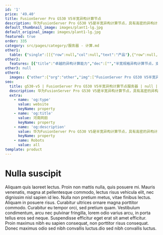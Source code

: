 ```yaml
---
id: '1'
price: '49.40'
title: FusionServer Pro G530 V5半宽异构计算节点
description: 华为FusionServer Pro G530 V5是半宽异构计算节点，具有高密的异构计算能力，支持GPUDirect RDMA和P2P互联技术；支持多种CPU:GPU配比，为多样化应用负载提供最优的异构拓扑配置；基于全模块化设计，支持CPU和异构部件的长期演进。FusionServer Pro G530 V5适配AI推理、HPC、智能云和数据库等应用场景加速。
default_thumbnail_image: images/plant1-lg.jpg
default_original_image: images/plant1-lg.jpg
featured: true
order: 335
category: src/pages/category/服务器 - 计算.md
other1: 
  table: {"single":[[{"row":null,"col":null,"text":"产品"},{"row":null,"col":null,"text":"G530 V5"}],[{"row":null,"col":null,"text":"形态"},{"row":null,"col":null,"text":"半宽异构计算节点"}],[{"row":null,"col":null,"text":"GPU加速卡"},{"row":null,"col":null,"text":"最多支持16个GPU卡"}],[{"row":null,"col":null,"text":"处理器"},{"row":null,"col":null,"text":"2个处理器"}],[{"row":null,"col":null,"text":"内存"},{"row":null,"col":null,"text":"最多24个DDR4 DIMM插槽"}],[{"row":null,"col":null,"text":"本地存储"},{"row":null,"col":null,"text":"16*P4机型：支持2块2.5英寸NVMe SSD/SAS/SATA硬盘\n4*双槽位GPU机型或8*单槽位GPU机型：支持4块3.5英寸SAS/SATA硬盘、2块2.5英寸NVMe SSD/SAS/SATA硬盘*"}],[{"row":null,"col":null,"text":"RAID支持"},{"row":null,"col":null,"text":"支持RAID0、1、10、5、50、6、60，支持超级电容保护"}],[{"row":null,"col":null,"text":"操作系统支持"},{"row":null,"col":null,"text":"Microsoft Windows Server，Red Hat Enterprise Linux，SUSE Linux Enterprise Server，Cent OS，Ubuntu"}],[{"row":null,"col":null,"text":"系统管理"},{"row":null,"col":null,"text":"板载iBMC管理模块\n支持IPMI、SOL、KVM Over IP、虚拟媒体等管理特性"}],[{"row":null,"col":null,"text":"工作温度"},{"row":null,"col":null,"text":"5~35℃"}]]}
other2:
  features: [{"title":"卓越的异构计算能力","dec":["","半宽规格异构计算节点，支持最多16块半高半长、单槽位、功耗最高75W或4块全高全长、双槽位、功耗最高300W的异构加速卡；支持GPUDirect RDMA和Peer-to-Peer互联技术，实现多GPU卡的直接内存访问。",""]},{"title":"灵活的异构拓扑配置","dec":["","支持多样化应用的不同CPU/GPU配比需求。",""]},{"title":"全模块化设计","dec":["","采用解耦的CPU模块和异构模块设计，支持CPU和异构部件的长期演进；电源、硬盘、风扇模块化，支持热插拔和冗余备份。",""]}]
other3: null
other4:
  images: {"other":{"org":"other","img":["FusionServer Pro G530 V5半宽异构计算节点.png"]}}
seo:
  title: g530-v5 | FusionServer Pro G530 V5半宽异构计算节点服务器 | null | 昇腾计算 | 服务器 - 计算 | 数据中心
  description: 华为FusionServer Pro G530 V5是半宽异构计算节点，具有高密的异构计算能力，支持GPUDirect RDMA和P2P互联技术；支持多种CPU:GPU配比，为多样化应用负载提供最优的异构拓扑配置；基于全模块化设计，支持CPU和异构部件的长期演进。FusionServer Pro G530 V5适配AI推理、HPC、智能云和数据库等应用场景加速。
  extra:
    - name: 'og:type'
      value: website
      keyName: property
    - name: 'og:title'
      value: 河南网田
      keyName: property
    - name: 'og:description'
      value: 华为FusionServer Pro G530 V5是半宽异构计算节点，具有高密的异构计算能力，支持GPUDirect RDMA和P2P互联技术；支持多种CPU:GPU配比，为多样化应用负载提供最优的异构拓扑配置；基于全模块化设计，支持CPU和异构部件的长期演进。FusionServer Pro G530 V5适配AI推理、HPC、智能云和数据库等应用场景加速。
      keyName: property
    - name: Robots
      value: all
template: product
---
```


# Nulla suscipit

Aliquam quis laoreet lectus. Proin non mattis nulla, quis posuere mi. Mauris venenatis, magna at pellentesque commodo, lectus risus vehicula elit, nec dignissim nisl sapien id leo. Nulla non pretium metus, vitae finibus lectus. Aliquam in posuere risus. Curabitur ultrices ornare magna porttitor commodo. Curabitur eu tempor orci, sed pretium quam. Vestibulum condimentum, arcu nec pulvinar fringilla, lorem odio varius arcu, in porta tellus eros sed neque. Suspendisse efficitur eget erat sit amet efficitur. Proin maximus nibh eu sapien consequat, non porttitor risus consequat. Donec maximus odio sed nibh convallis luctus.dio sed nibh convallis luctus.
